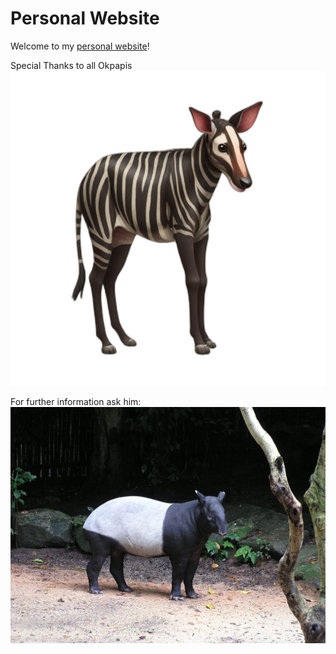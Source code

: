 # Personal Website

Welcome to my [personal website](https://maeltha.github.io/website/)!

Special Thanks to all Okpapis
![Okapi](./vcvcz9npev11b45sl814f8eaypdb.png "This is a Okapi")

For further information ask him:
![ST](./Tapirus_indicus_1a.jpg "This is a ST")
